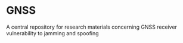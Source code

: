 # GNSS
A central repository for research materials concerning GNSS receiver vulnerability to jamming and spoofing
